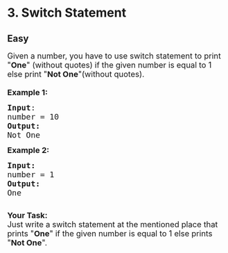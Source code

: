 # 3. Switch Statement
## Easy
<div class="problem-statement">
                <p></p><p><span style="font-size:18px">Given a number, you have to use switch statement to print "<strong>One</strong>" (without quotes) if the given number is equal to 1 else print "<strong>Not One</strong>"(without quotes).<br>
<br>
<strong>Example 1:</strong></span></p>

<pre><span style="font-size:18px"><strong>Input</strong>:
number = 10
<strong>Output:</strong> 
Not One
</span></pre>

<p><span style="font-size:18px"><strong>Example 2:</strong></span></p>

<pre><span style="font-size:18px"><strong>Input:</strong>
number = 1
<strong>Output:
</strong>One</span></pre>

<p><br>
<span style="font-size:18px"><strong>Your Task:&nbsp; </strong><br>
Just write a&nbsp;switch statement at the mentioned place that prints "<strong>One</strong>" if the given number is equal to 1 else prints "<strong>Not One</strong>".</span></p>
 <p></p>
            </div>